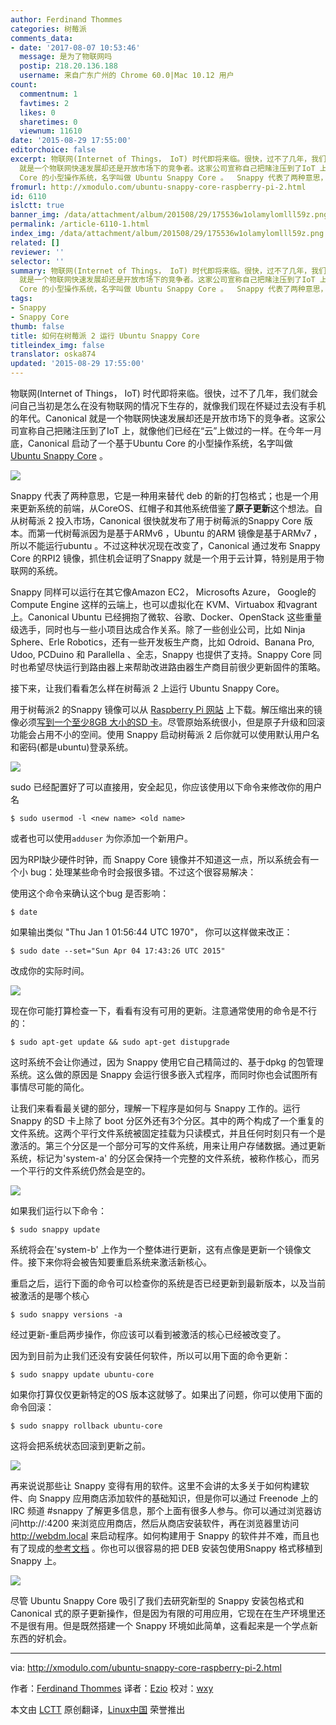 ```yaml
---
author: Ferdinand Thommes
categories: 树莓派
comments_data:
- date: '2017-08-07 10:53:46'
  message: 是为了物联网吗
  postip: 218.20.136.188
  username: 来自广东广州的 Chrome 60.0|Mac 10.12 用户
count:
  commentnum: 1
  favtimes: 2
  likes: 0
  sharetimes: 0
  viewnum: 11610
date: '2015-08-29 17:55:00'
editorchoice: false
excerpt: 物联网(Internet of Things， IoT) 时代即将来临。很快，过不了几年，我们就会问自己当初是怎么在没有物联网的情况下生存的，就像我们现在怀疑过去没有手机的年代。Canonical
  就是一个物联网快速发展却还是开放市场下的竞争者。这家公司宣称自己把赌注压到了IoT 上，就像他们已经在云上做过的一样。在今年一月底，Canonical 启动了一个基于Ubuntu
  Core 的小型操作系统，名字叫做 Ubuntu Snappy Core 。  Snappy 代表了两种意思，它是一种用来替代 deb 的新的打包格式；也是一个用来更新系统的前端，从CoreOS、红帽子和其他系统借鉴了原子
fromurl: http://xmodulo.com/ubuntu-snappy-core-raspberry-pi-2.html
id: 6110
islctt: true
banner_img: /data/attachment/album/201508/29/175536w1olamylomlll59z.png
permalink: /article-6110-1.html
index_img: /data/attachment/album/201508/29/175536w1olamylomlll59z.png.thumb.jpg
related: []
reviewer: ''
selector: ''
summary: 物联网(Internet of Things， IoT) 时代即将来临。很快，过不了几年，我们就会问自己当初是怎么在没有物联网的情况下生存的，就像我们现在怀疑过去没有手机的年代。Canonical
  就是一个物联网快速发展却还是开放市场下的竞争者。这家公司宣称自己把赌注压到了IoT 上，就像他们已经在云上做过的一样。在今年一月底，Canonical 启动了一个基于Ubuntu
  Core 的小型操作系统，名字叫做 Ubuntu Snappy Core 。  Snappy 代表了两种意思，它是一种用来替代 deb 的新的打包格式；也是一个用来更新系统的前端，从CoreOS、红帽子和其他系统借鉴了原子
tags:
- Snappy
- Snappy Core
thumb: false
title: 如何在树莓派 2 运行 Ubuntu Snappy Core
titleindex_img: false
translator: oska874
updated: '2015-08-29 17:55:00'
---
```


物联网(Internet of Things， IoT) 时代即将来临。很快，过不了几年，我们就会问自己当初是怎么在没有物联网的情况下生存的，就像我们现在怀疑过去没有手机的年代。Canonical 就是一个物联网快速发展却还是开放市场下的竞争者。这家公司宣称自己把赌注压到了IoT 上，就像他们已经在“云”上做过的一样。在今年一月底，Canonical 启动了一个基于Ubuntu Core 的小型操作系统，名字叫做 [Ubuntu Snappy Core](http://www.ubuntu.com/things) 。


![](/data/attachment/album/201508/29/175536w1olamylomlll59z.png)


Snappy 代表了两种意思，它是一种用来替代 deb 的新的打包格式；也是一个用来更新系统的前端，从CoreOS、红帽子和其他系统借鉴了**原子更新**这个想法。自从树莓派 2 投入市场，Canonical 很快就发布了用于树莓派的Snappy Core 版本。而第一代树莓派因为是基于ARMv6 ，Ubuntu 的ARM 镜像是基于ARMv7 ，所以不能运行ubuntu 。不过这种状况现在改变了，Canonical 通过发布 Snappy Core 的RPI2 镜像，抓住机会证明了Snappy 就是一个用于云计算，特别是用于物联网的系统。


Snappy 同样可以运行在其它像Amazon EC2， Microsofts Azure， Google的 Compute Engine 这样的云端上，也可以虚拟化在 KVM、Virtuabox 和vagrant 上。Canonical Ubuntu 已经拥抱了微软、谷歌、Docker、OpenStack 这些重量级选手，同时也与一些小项目达成合作关系。除了一些创业公司，比如 Ninja Sphere、Erle Robotics，还有一些开发板生产商，比如 Odroid、Banana Pro, Udoo, PCDuino 和 Parallella 、全志，Snappy 也提供了支持。Snappy Core 同时也希望尽快运行到路由器上来帮助改进路由器生产商目前很少更新固件的策略。


接下来，让我们看看怎么样在树莓派 2 上运行 Ubuntu Snappy Core。


用于树莓派2 的Snappy 镜像可以从 [Raspberry Pi 网站](http://www.raspberrypi.org/downloads/) 上下载。解压缩出来的镜像必须[写到一个至少8GB 大小的SD 卡](http://xmodulo.com/write-raspberry-pi-image-sd-card.html)。尽管原始系统很小，但是原子升级和回滚功能会占用不小的空间。使用 Snappy 启动树莓派 2 后你就可以使用默认用户名和密码(都是ubuntu)登录系统。


![](/data/attachment/album/201508/29/175540t53log6w3bvlh3em.jpg)


sudo 已经配置好了可以直接用，安全起见，你应该使用以下命令来修改你的用户名



```
$ sudo usermod -l <new name> <old name> 

```

或者也可以使用`adduser` 为你添加一个新用户。


因为RPI缺少硬件时钟，而 Snappy Core 镜像并不知道这一点，所以系统会有一个小 bug：处理某些命令时会报很多错。不过这个很容易解决：


使用这个命令来确认这个bug 是否影响：



```
$ date 

```

如果输出类似 "Thu Jan 1 01:56:44 UTC 1970"， 你可以这样做来改正：



```
$ sudo date --set="Sun Apr 04 17:43:26 UTC 2015" 

```

改成你的实际时间。


![](/data/attachment/album/201508/29/175543b4q2tv1iiqwvvntc.jpg)


现在你可能打算检查一下，看看有没有可用的更新。注意通常使用的命令是不行的：



```
$ sudo apt-get update && sudo apt-get distupgrade 

```

这时系统不会让你通过，因为 Snappy 使用它自己精简过的、基于dpkg 的包管理系统。这么做的原因是 Snappy 会运行很多嵌入式程序，而同时你也会试图所有事情尽可能的简化。


让我们来看看最关键的部分，理解一下程序是如何与 Snappy 工作的。运行 Snappy 的SD 卡上除了 boot 分区外还有3个分区。其中的两个构成了一个重复的文件系统。这两个平行文件系统被固定挂载为只读模式，并且任何时刻只有一个是激活的。第三个分区是一个部分可写的文件系统，用来让用户存储数据。通过更新系统，标记为'system-a' 的分区会保持一个完整的文件系统，被称作核心，而另一个平行的文件系统仍然会是空的。


![](/data/attachment/album/201508/29/175543ek4k7b4z0mbuzmpz.jpg)


如果我们运行以下命令：



```
$ sudo snappy update

```

系统将会在'system-b' 上作为一个整体进行更新，这有点像是更新一个镜像文件。接下来你将会被告知要重启系统来激活新核心。


重启之后，运行下面的命令可以检查你的系统是否已经更新到最新版本，以及当前被激活的是哪个核心



```
$ sudo snappy versions -a 

```

经过更新-重启两步操作，你应该可以看到被激活的核心已经被改变了。


因为到目前为止我们还没有安装任何软件，所以可以用下面的命令更新：



```
$ sudo snappy update ubuntu-core

```

如果你打算仅仅更新特定的OS 版本这就够了。如果出了问题，你可以使用下面的命令回滚：



```
$ sudo snappy rollback ubuntu-core

```

这将会把系统状态回滚到更新之前。


![](/data/attachment/album/201508/29/175544g0ewl0gq802eziwd.jpg)


再来说说那些让 Snappy 变得有用的软件。这里不会讲的太多关于如何构建软件、向 Snappy 应用商店添加软件的基础知识，但是你可以通过 Freenode 上的IRC 频道 #snappy 了解更多信息，那个上面有很多人参与。你可以通过浏览器访问http://<ip-address>:4200 来浏览应用商店，然后从商店安装软件，再在浏览器里访问 <http://webdm.local> 来启动程序。如何构建用于 Snappy 的软件并不难，而且也有了现成的[参考文档](https://developer.ubuntu.com/en/snappy/) 。你也可以很容易的把 DEB 安装包使用Snappy 格式移植到Snappy 上。


![](/data/attachment/album/201508/29/175544t00of5mbp6nzdyb6.jpg)


尽管 Ubuntu Snappy Core 吸引了我们去研究新型的 Snappy 安装包格式和 Canonical 式的原子更新操作，但是因为有限的可用应用，它现在在生产环境里还不是很有用。但是既然搭建一个 Snappy 环境如此简单，这看起来是一个学点新东西的好机会。




---


via: <http://xmodulo.com/ubuntu-snappy-core-raspberry-pi-2.html>


作者：[Ferdinand Thommes](http://xmodulo.com/author/ferdinand) 译者：[Ezio](https://github.com/oska874) 校对：[wxy](https://github.com/wxy)


本文由 [LCTT](https://github.com/LCTT/TranslateProject) 原创翻译，[Linux中国](http://linux.cn/) 荣誉推出